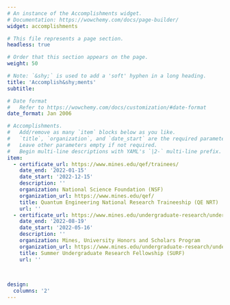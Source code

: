 ```yaml
---
# An instance of the Accomplishments widget.
# Documentation: https://wowchemy.com/docs/page-builder/
widget: accomplishments

# This file represents a page section.
headless: true

# Order that this section appears on the page.
weight: 50

# Note: `&shy;` is used to add a 'soft' hyphen in a long heading.
title: 'Accomplish&shy;ments'
subtitle:

# Date format
#   Refer to https://wowchemy.com/docs/customization/#date-format
date_format: Jan 2006

# Accomplishments.
#   Add/remove as many `item` blocks below as you like.
#   `title`, `organization`, and `date_start` are the required parameters.
#   Leave other parameters empty if not required.
#   Begin multi-line descriptions with YAML's `|2-` multi-line prefix.
item:
  - certificate_url: https://www.mines.edu/qef/trainees/
    date_end: '2022-01-15'
    date_start: '2022-12-15'
    description: ''
    organization: National Science Foundation (NSF)
    organization_url: https://www.mines.edu/qef/
    title: Quantum Engineering National Research Traineeship (QE NRT)
    url: ''
  - certificate_url: https://www.mines.edu/undergraduate-research/undergraduate-research-opportunities/surf/
    date_end: '2022-08-19'
    date_start: '2022-05-16'
    description: ''
    organization: Mines, University Honors and Scholars Program
    organization_url: https://www.mines.edu/undergraduate-research/undergraduate-research-opportunities/surf/
    title: Summer Undergraduate Research Fellowship (SURF)
    url: ''
  
  

design:
  columns: '2'
---
```

